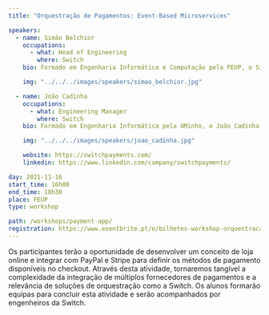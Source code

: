 ```yaml
---
title: "Orquestração de Pagamentos: Event-Based Microservices"

speakers:
  - name: Simão Belchior
    occupations:
      - what: Head of Engineering
        where: Switch
    bio: Formado em Engenharia Informática e Computação pela FEUP, o Simão Belchior exerce a função de Head of Engineering na Switch. Em 2009, rumou a Inglaterra para trabalhar na UNEP-WCMC, uma agência executiva do Programa das Nações Unidas para o Meio Ambiente, enquanto Analyst Developer. No fim de 2014, voltou à Invicta, juntou-se à Vizzuality e passou a Product Developer, liderando uma equipa de designers, developers, data scientists e social scientists no desenvolvimento de vários projectos de conservação da natureza e biodiversidade.

    img: "../../../images/speakers/simao_belchior.jpg"

  - name: João Cadinha
    occupations:
      - what: Engineering Manager
        where: Switch
    bio: Formado em Engenharia Informática pela UMinho, o João Cadinha assume a função de Engineering Manager na Switch. Nos últimos três anos, o João trabalhou como Delivery Manager gerindo equipas e projetos de IT em supply chain por todo o mundo, da Rússia até ao Canadá, tendo passado por empresas como a Nokia, Tlantic, GrupoPIE e Generix Group. A sua especialidade é C++ e recentemente tem explorado cada vez mais as áreas de gestão de empresas e equipas.

    img: "../../../images/speakers/joao_cadinha.jpg"

    website: https://switchpayments.com/
    linkedin: https://www.linkedin.com/company/switchpayments/

day: 2021-11-16
start_time: 16h00
end_time: 18h30
place: FEUP
type: workshop

path: /workshops/payment-app/
registration: https://www.eventbrite.pt/e/bilhetes-workshop-orquestracao-de-pagamentos-event-based-microservices-208641641767
---
```


Os participantes terão a oportunidade de desenvolver um conceito de loja online e integrar com PayPal e Stripe para definir os métodos de pagamento disponíveis no checkout. Através desta atividade, tornaremos tangível a complexidade da integração de múltiplos fornecedores de pagamentos e a relevância de soluções de orquestração como a Switch. Os alunos formarão equipas para concluir esta atividade e serão acompanhados por engenheiros da Switch.
